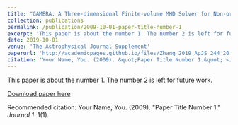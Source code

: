 ```yaml
---
title: "GAMERA: A Three-dimensional Finite-volume MHD Solver for Non-orthogonal Curvilinear Geometries"
collection: publications
permalink: /publication/2009-10-01-paper-title-number-1
excerpt: 'This paper is about the number 1. The number 2 is left for future work.'
date: 2019-10-01
venue: 'The Astrophysical Journal Supplement'
paperurl: 'http://academicpages.github.io/files/Zhang_2019_ApJS_244_20.pdf'
citation: 'Your Name, You. (2009). &quot;Paper Title Number 1.&quot; <i>Journal 1</i>. 1(1).'
---
```

This paper is about the number 1. The number 2 is left for future work.

[Download paper here](http://academicpages.github.io/files/paper1.pdf)

Recommended citation: Your Name, You. (2009). "Paper Title Number 1." <i>Journal 1</i>. 1(1).
